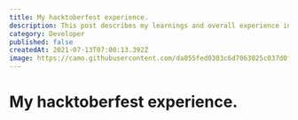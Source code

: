 ```yaml
---
title: My hacktoberfest experience.
description: This post describes my learnings and overall experience in hacktoberfest-2020. 
category: Developer
published: false
createdAt: 2021-07-13T07:00:13.392Z
image: https://camo.githubusercontent.com/da055fed0303c6d7063025c037d0f89f0ab244c1150629e18e71637a0fa53847/68747470733a2f2f656d6265642d666173746c792e7769737469612e636f6d2f64656c697665726965732f34396264333837633430653263356161646139326162646639373362633436642e776562703f696d6167655f63726f705f726573697a65643d39363078353430
---
```


# My hacktoberfest experience.
